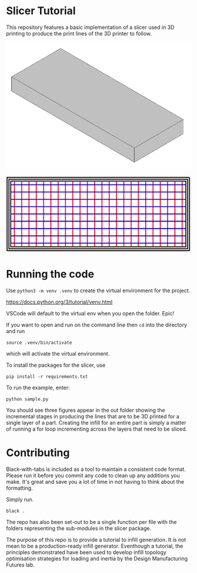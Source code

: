 # Slicer Tutorial

This repository features a basic implementation of a slicer used in 3D printing to produce the print lines of the 3D printer to follow.

![](figs/beam_stl.png)

![](figs/final.png)

# Running the code

Use `python3 -m venv .venv` to create the virtual environment for the project.

https://docs.python.org/3/tutorial/venv.html

VSCode will default to the virtual env when you open the folder. Epic!


If you want to open and run on the command line then `cd` into the directory and run

```
source .venv/bin/activate
```

which will activate the virtual environment.


To install the packages for the slicer, use

```
pip install -r requirements.txt
```

To run the example, enter:

```
python sample.py
```

You should see three figures appear in the out folder showing the incremental stages in producing the lines that are to be 3D printed for a single layer of a part. Creating the infill for an entire part is simply a matter of running a for loop incrementing across the layers that need to be sliced.

# Contributing

Black-with-tabs is included as a tool to maintain a consistent code format. Please run it before you commit any code to clean up any additions you make. It's great and save you a lot of time in not having to think about the formatting.

Simply run.

```
black .
```

The repo has also been set-out to be a single function per file with the folders representing the sub-modules in the slicer package. 

The purpose of this repo is to provide a tutorial to infill generation. It is not mean to be a production-ready infill generator. Eventhough a tutorial, the principles demonstrated have been used to develop infill topology optimisation strategies for loading and inertia by the Design Manufacturing Futures lab.